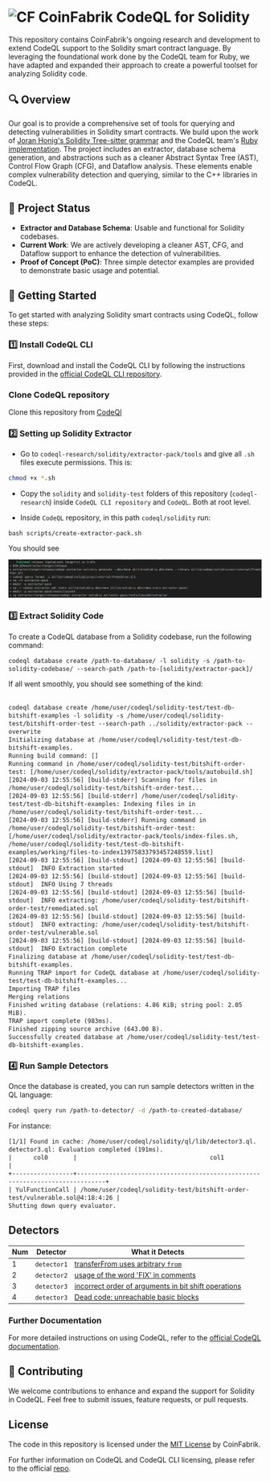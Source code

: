 # ![CF](https://github.com/user-attachments/assets/8a0e9680-8088-478e-92ae-bc0e16840dc3) CoinFabrik CodeQL for Solidity

This repository contains CoinFabrik's ongoing research and development to extend CodeQL support to the Solidity smart contract language. By leveraging the foundational work done by the CodeQL team for Ruby, we have adapted and expanded their approach to create a powerful toolset for analyzing Solidity code.

## 🔍 Overview

Our goal is to provide a comprehensive set of tools for querying and detecting vulnerabilities in Solidity smart contracts. We build upon the work of [Joran Honig's Solidity Tree-sitter grammar](https://github.com/JoranHonig/tree-sitter-solidity) and the CodeQL team's [Ruby implementation](https://github.blog/security/web-application-security/code-scanning-and-ruby-turning-source-code-into-a-queryable-database/). The project includes an extractor, database schema generation, and abstractions such as a cleaner Abstract Syntax Tree (AST), Control Flow Graph (CFG), and Dataflow analysis. These elements enable complex vulnerability detection and querying, similar to the C++ libraries in CodeQL.


## 🚀 Project Status

- **Extractor and Database Schema**: Usable and functional for Solidity codebases.
- **Current Work**: We are actively developing a cleaner AST, CFG, and Dataflow support to enhance the detection of vulnerabilities.
- **Proof of Concept (PoC)**: Three simple detector examples are provided to demonstrate basic usage and potential.

## 🏁 Getting Started

To get started with analyzing Solidity smart contracts using CodeQL, follow these steps:

### 1️⃣ Install CodeQL CLI 

First, download and install the CodeQL CLI by following the instructions provided in the [official CodeQL CLI repository](https://github.com/github/codeql-cli-binaries).

### Clone CodeQL repository

Clone this repository from [CodeQl](https://github.com/github/codeql) 

### 2️⃣ Setting up Solidity Extractor
- Go to `codeql-research/solidity/extractor-pack/tools` and give all `.sh` files execute permissions. This is:

```bash 
chmod +x *.sh
```

- Copy the `solidity` and `solidity-test` folders of this repository (`codeql-research`) inside `CodeQL CLI repository` and `CodeQL`. Both at root level.


- Inside `CodeQL` repository, in this path `codeql/solidity` run: 

```shell
bash scripts/create-extractor-pack.sh 
```

You should see

![output after running create-extractor-pack.sh](images/image1.png)


### 3️⃣ Extract Solidity Code

To create a CodeQL database from a Solidity codebase, run the following command:

```shell
codeql database create /path-to-database/ -l solidity -s /path-to-solidity-codebase/ --search-path /path-to-[solidity/extractor-pack]/
```

If all went smoothly, you should see something of the kind:


```shell

codeql database create /home/user/codeql/solidity-test/test-db-bitshift-examples -l solidity -s /home/user/codeql/solidity-test/bitshift-order-test --search-path ../solidity/extractor-pack --overwrite
Initializing database at /home/user/codeql/solidity-test/test-db-bitshift-examples.
Running build command: []
Running command in /home/user/codeql/solidity-test/bitshift-order-test: [/home/user/codeql/solidity/extractor-pack/tools/autobuild.sh]
[2024-09-03 12:55:56] [build-stderr] Scanning for files in /home/user/codeql/solidity-test/bitshift-order-test...
[2024-09-03 12:55:56] [build-stderr] /home/user/codeql/solidity-test/test-db-bitshift-examples: Indexing files in in /home/user/codeql/solidity-test/bitshift-order-test...
[2024-09-03 12:55:56] [build-stderr] Running command in /home/user/codeql/solidity-test/bitshift-order-test: [/home/user/codeql/solidity/extractor-pack/tools/index-files.sh, /home/user/codeql/solidity-test/test-db-bitshift-examples/working/files-to-index13975833793457248559.list]
[2024-09-03 12:55:56] [build-stdout] [2024-09-03 12:55:56] [build-stdout]  INFO Extraction started
[2024-09-03 12:55:56] [build-stdout] [2024-09-03 12:55:56] [build-stdout]  INFO Using 7 threads
[2024-09-03 12:55:56] [build-stdout] [2024-09-03 12:55:56] [build-stdout]  INFO extracting: /home/user/codeql/solidity-test/bitshift-order-test/remediated.sol
[2024-09-03 12:55:56] [build-stdout] [2024-09-03 12:55:56] [build-stdout]  INFO extracting: /home/user/codeql/solidity-test/bitshift-order-test/vulnerable.sol
[2024-09-03 12:55:56] [build-stdout] [2024-09-03 12:55:56] [build-stdout]  INFO Extraction complete
Finalizing database at /home/user/codeql/solidity-test/test-db-bitshift-examples.
Running TRAP import for CodeQL database at /home/user/codeql/solidity-test/test-db-bitshift-examples...
Importing TRAP files
Merging relations
Finished writing database (relations: 4.86 KiB; string pool: 2.05 MiB).
TRAP import complete (983ms).
Finished zipping source archive (643.00 B).
Successfully created database at /home/user/codeql/solidity-test/test-db-bitshift-examples.

```


### 4️⃣ Run Sample Detectors

Once the database is created, you can run sample detectors written in the QL language:

```bash
codeql query run /path-to-detector/ -d /path-to-created-database/
```
For instance:

```shell
[1/1] Found in cache: /home/user/codeql/solidity/ql/lib/detector3.ql.
detector3.ql: Evaluation completed (191ms).
|      col0       |                                     col1                                     |
+-----------------+------------------------------------------------------------------------------+
| YulFunctionCall | /home/user/codeql/solidity-test/bitshift-order-test/vulnerable.sol@4:18:4:26 |
Shutting down query evaluator.
```

## Detectors

Num | Detector | What it Detects
--- | --- | ---
1 | `detector1` | [transferFrom uses arbitrary `from`](det01_doc.md)
2 | `detector2` | [usage of the word 'FIX' in comments](det02_doc.md)
3 | `detector3` | [incorrect order of arguments in bit shift operations](det03_doc.md)
4 | `detector3` | [Dead code: unreachable basic blocks](det03_doc.md)


### Further Documentation

For more detailed instructions on using CodeQL, refer to the [official CodeQL documentation](https://codeql.github.com/docs/).

## 🤝 Contributing

We welcome contributions to enhance and expand the support for Solidity in CodeQL. Feel free to submit issues, feature requests, or pull requests.


## License

The code in this repository is licensed under the [MIT License](LICENSE) by CoinFabrik.

For further information on CodeQL and CodeQL CLI licensing, please refer to the official [repo](https://github.com/github/codeql-cli-binaries).
